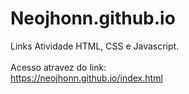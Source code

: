 # Neojhonn.github.io

Links Atividade HTML, CSS e Javascript.</br> 
</br> 
Acesso atravez do link:</br> 
https://neojhonn.github.io/index.html
